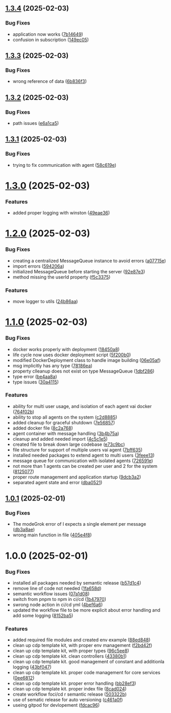 ## [1.3.4](https://github.com/Emengkeng/ethglobal-nlp-ai/compare/v1.3.3...v1.3.4) (2025-02-03)


### Bug Fixes

* application now works ([7b14649](https://github.com/Emengkeng/ethglobal-nlp-ai/commit/7b14649f411110ae1c337b8cb53b4ac8d3d1d511))
* confusion in subscription ([149ec05](https://github.com/Emengkeng/ethglobal-nlp-ai/commit/149ec0545d9e965e57e8bb80e72d4e104b81fa99))

## [1.3.3](https://github.com/Emengkeng/ethglobal-nlp-ai/compare/v1.3.2...v1.3.3) (2025-02-03)


### Bug Fixes

* wrong reference of data ([6b836f3](https://github.com/Emengkeng/ethglobal-nlp-ai/commit/6b836f3573e887408f95a1a9802982be26a0750d))

## [1.3.2](https://github.com/Emengkeng/ethglobal-nlp-ai/compare/v1.3.1...v1.3.2) (2025-02-03)


### Bug Fixes

* path issues ([e6a1ca5](https://github.com/Emengkeng/ethglobal-nlp-ai/commit/e6a1ca55a6578acfd83a36cdfcb14527fc2066e3))

## [1.3.1](https://github.com/Emengkeng/ethglobal-nlp-ai/compare/v1.3.0...v1.3.1) (2025-02-03)


### Bug Fixes

* trying to fix communication with agent ([58c619e](https://github.com/Emengkeng/ethglobal-nlp-ai/commit/58c619ef3700ea12194a9f801d946067a474bb5a))

# [1.3.0](https://github.com/Emengkeng/ethglobal-nlp-ai/compare/v1.2.0...v1.3.0) (2025-02-03)


### Features

* added proper logging with winston ([49eae36](https://github.com/Emengkeng/ethglobal-nlp-ai/commit/49eae36e669a64eba248dea72fbc848db74b38ad))

# [1.2.0](https://github.com/Emengkeng/ethglobal-nlp-ai/compare/v1.1.0...v1.2.0) (2025-02-03)


### Bug Fixes

* creating a centralized MessageQueue instance to avoid errors ([a07715e](https://github.com/Emengkeng/ethglobal-nlp-ai/commit/a07715ef81f5f76907de6f834d078070b0d44082))
* import errors ([594206a](https://github.com/Emengkeng/ethglobal-nlp-ai/commit/594206a77fed85e60cf0d2c1aeca76b60e83ffcd))
* initialized MessageQueue before starting the server ([92e87e3](https://github.com/Emengkeng/ethglobal-nlp-ai/commit/92e87e31356c96e01925d9345a587e4d00d5b644))
* method missing the userId property ([f5c3375](https://github.com/Emengkeng/ethglobal-nlp-ai/commit/f5c3375a28fe6edb886ad595d123b6f7f8cafcda))


### Features

* move logger to utils ([24b86aa](https://github.com/Emengkeng/ethglobal-nlp-ai/commit/24b86aa133281bb29058a549f89552cb22e6d346))

# [1.1.0](https://github.com/Emengkeng/ethglobal-nlp-ai/compare/v1.0.1...v1.1.0) (2025-02-03)


### Bug Fixes

* docker works properly with deployment ([18450a8](https://github.com/Emengkeng/ethglobal-nlp-ai/commit/18450a8add0d549b9268a4734fed14a8e169ea5c))
* life cycle now uses docker deployment script ([5f200b0](https://github.com/Emengkeng/ethglobal-nlp-ai/commit/5f200b074c50ea87c405da00a341fafae38c2710))
* modified DockerDeployment class to handle image building ([06e05af](https://github.com/Emengkeng/ethglobal-nlp-ai/commit/06e05af548b25ca5edc4b666efd1faa9610520ed))
* msg implicitly has any type ([78186ea](https://github.com/Emengkeng/ethglobal-nlp-ai/commit/78186ea473c650cd6961d5c3296928011e361a22))
* property clleanup does not exist on type MessageQueue ([1dbf286](https://github.com/Emengkeng/ethglobal-nlp-ai/commit/1dbf2863495abeed954353c6a0b5cb0d560dd4a5))
* type error ([be4aa8a](https://github.com/Emengkeng/ethglobal-nlp-ai/commit/be4aa8a2f544c971fc90d971d06f9024e17d656d))
* type issues ([30a4115](https://github.com/Emengkeng/ethglobal-nlp-ai/commit/30a41150df4f345bc58d555e0d7d11bdcc456ee9))


### Features

* ability for multi user usage, and isolation of each agent vai docker ([764f02b](https://github.com/Emengkeng/ethglobal-nlp-ai/commit/764f02bdd5d9fc2e1f7a70bb4063c9b4bcb74e1d))
* ability to stop all agents on the system ([c2d8885](https://github.com/Emengkeng/ethglobal-nlp-ai/commit/c2d8885a0ff880ecb3e25436daed83a966807523))
* added cleanup for graceful shutdown ([7e56857](https://github.com/Emengkeng/ethglobal-nlp-ai/commit/7e5685749d9c300671029cc22f34e57e1c68c37f))
* added docker file ([8c2a768](https://github.com/Emengkeng/ethglobal-nlp-ai/commit/8c2a768d14433f19286cf6da0fd0ac288a11f63f))
* agent container with message handling ([3b4b75a](https://github.com/Emengkeng/ethglobal-nlp-ai/commit/3b4b75a2dbf5db5497fe1f5cc41c7980445913c1))
* cleanup and added needed import ([4c5c1e5](https://github.com/Emengkeng/ethglobal-nlp-ai/commit/4c5c1e5abbf97ecdd563ff2b5952060dfaa33064))
* created file to break down large codebase ([e73c9bc](https://github.com/Emengkeng/ethglobal-nlp-ai/commit/e73c9bc74ca101af65740953d840e8bbd3aacb4f))
* file structure for support of multiple users vai agent ([7bff635](https://github.com/Emengkeng/ethglobal-nlp-ai/commit/7bff635913db568118e2efbd85887d6049d4d32e))
* installed needed packages to extend agent to multi users ([3feee13](https://github.com/Emengkeng/ethglobal-nlp-ai/commit/3feee1318851fdd71368396e5fb112ea9d832862))
* message queue for communication with isolated agents ([726591e](https://github.com/Emengkeng/ethglobal-nlp-ai/commit/726591e418cd25502c65b955d19b7df59b823f0c))
* not more than 1 agents can be created per user and 2 for the system ([8125077](https://github.com/Emengkeng/ethglobal-nlp-ai/commit/81250772a7afe22b2d29bbe192ab947f0514c7fd))
* proper route management and application startup ([9dcb3a2](https://github.com/Emengkeng/ethglobal-nlp-ai/commit/9dcb3a2539dd361dbeaee1ea0095606f453da2d5))
* separated agent state and error ([dba0521](https://github.com/Emengkeng/ethglobal-nlp-ai/commit/dba052108e4ca46f5949d1958b97f222540a556d))

## [1.0.1](https://github.com/Emengkeng/ethglobal-nlp-ai/compare/v1.0.0...v1.0.1) (2025-02-01)


### Bug Fixes

* The modeGrok error of l expects a single  element per message ([db3a8ae](https://github.com/Emengkeng/ethglobal-nlp-ai/commit/db3a8aee9a375f88de1a8df3927eda9f216756a6))
* wrong main function in file ([405e4f8](https://github.com/Emengkeng/ethglobal-nlp-ai/commit/405e4f874814861f259ca437d5fee7efd4cbe9eb))

# 1.0.0 (2025-02-01)


### Bug Fixes

* installed all packages needed by semantic release ([b57d1c4](https://github.com/Emengkeng/ethglobal-nlp-ai/commit/b57d1c4bb406dfbfad3943a36fbf8b34713a1242))
* remove line of code not needed ([1fa658d](https://github.com/Emengkeng/ethglobal-nlp-ai/commit/1fa658df4568da375b947376054194d8fffbd74d))
* semantic workflow issues ([07a1d08](https://github.com/Emengkeng/ethglobal-nlp-ai/commit/07a1d08d7ad2ac48098ec9d2d1f1a76670b73b9d))
* switch from pnpm to npm in ci/cd ([1b47970](https://github.com/Emengkeng/ethglobal-nlp-ai/commit/1b47970690688d3369c85e527a99362516831241))
* swrong node action in ci/cd yml ([4bef6a6](https://github.com/Emengkeng/ethglobal-nlp-ai/commit/4bef6a6676e9a825fdba8704084280fec2d071dc))
* updated the workflow file to be more explicit about error handling and add some logging ([8152ba5](https://github.com/Emengkeng/ethglobal-nlp-ai/commit/8152ba53ed1fa21c08bc4fd83061e7d5da70b35f))


### Features

* added required file modules and created env example ([88ed848](https://github.com/Emengkeng/ethglobal-nlp-ai/commit/88ed8486430a8ff99e56da7c4354d3980c3d0350))
* clean up cdp template kit, with proper env management ([f2bd42f](https://github.com/Emengkeng/ethglobal-nlp-ai/commit/f2bd42fcccb6c4644b928327338328323dbf6f19))
* clean up cdp template kit, with proper types ([96c5ee8](https://github.com/Emengkeng/ethglobal-nlp-ai/commit/96c5ee825fe53e006857cd270302caafea3f35e8))
* clean up cdp template kit. clean controllers ([43380b1](https://github.com/Emengkeng/ethglobal-nlp-ai/commit/43380b1017e444a66bc9979d3486a0d9194bb007))
* clean up cdp template kit. good management of constant and additionla logging ([43bf047](https://github.com/Emengkeng/ethglobal-nlp-ai/commit/43bf047c557aa48d164c2129dc6ba64525acc23b))
* clean up cdp template kit. proper code management for core services ([0ee6812](https://github.com/Emengkeng/ethglobal-nlp-ai/commit/0ee681230f769a48dcedbb1072dec9304682ed5b))
* clean up cdp template kit. proper error handling ([bb28ef3](https://github.com/Emengkeng/ethglobal-nlp-ai/commit/bb28ef351db994347943a167c7f7a225d113e36d))
* clean up cdp template kit. proper index file ([8cad024](https://github.com/Emengkeng/ethglobal-nlp-ai/commit/8cad02487d0aaa02bff024ce2b16c43205f680e4))
* create workflow foci/cd r semantic release ([503322b](https://github.com/Emengkeng/ethglobal-nlp-ai/commit/503322bad411ff7bb904ba99e74665f4c0920988))
* use of sematic release for auto versioning ([c461a0f](https://github.com/Emengkeng/ethglobal-nlp-ai/commit/c461a0f797d6d6df855c5995555ff37d107a19ac))
* useing gitpod for devlopement ([fdcac96](https://github.com/Emengkeng/ethglobal-nlp-ai/commit/fdcac968e1dfa377d6f95ddcfeac28205a12c97e))
